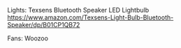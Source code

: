 Lights:
Texsens Bluetooth Speaker LED Lightbulb
https://www.amazon.com/Texsens-Light-Bulb-Bluetooth-Speaker/dp/B01CP1QB72

Fans:
Woozoo
